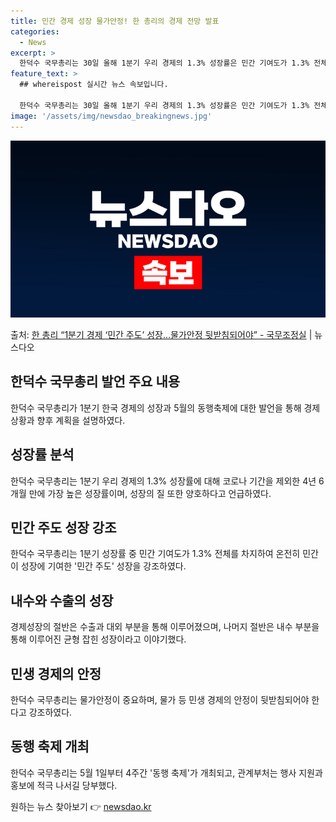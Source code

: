 ```yaml
---
title: 민간 경제 성장 물가안정! 한 총리의 경제 전망 발표
categories:
  - News
excerpt: >
  한덕수 국무총리는 30일 올해 1분기 우리 경제의 1.3% 성장률은 민간 기여도가 1.3% 전체를 차지하며 …
feature_text: >
  ## whereispost 실시간 뉴스 속보입니다.

  한덕수 국무총리는 30일 올해 1분기 우리 경제의 1.3% 성장률은 민간 기여도가 1.3% 전체를 차지하며 …
image: '/assets/img/newsdao_breakingnews.jpg'
---
```


![뉴스다오 속보](/assets/img/newsdao_breakingnews.jpg)

<p>출처: <a href="https://newsdao.kr/3704" rel="dofollow">한 총리 “1분기 경제 ‘민간 주도’ 성장…물가안정 뒷받침되어야”  - 국무조정실</a> | 뉴스다오</p>

<h2 data-ke-size="size26">한덕수 국무총리 발언 주요 내용</h2>
<p data-ke-size="size16">한덕수 국무총리가 1분기 한국 경제의 성장과 5월의 동행축제에 대한 발언을 통해 경제 상황과 향후 계획을 설명하였다.</p>

<h2 data-ke-size="size26">성장률 분석</h2>
<p data-ke-size="size16">한덕수 국무총리는 1분기 우리 경제의 1.3% 성장률에 대해 코로나 기간을 제외한 4년 6개월 만에 가장 높은 성장률이며, 성장의 질 또한 양호하다고 언급하였다.</p>

<h2 data-ke-size="size26">민간 주도 성장 강조</h2>
<p data-ke-size="size16">한덕수 국무총리는 1분기 성장률 중 민간 기여도가 1.3% 전체를 차지하여 온전히 민간이 성장에 기여한 '민간 주도' 성장을 강조하였다.</p>

<h2 data-ke-size="size26">내수와 수출의 성장</h2>
<p data-ke-size="size16">경제성장의 절반은 수출과 대외 부분을 통해 이루어졌으며, 나머지 절반은 내수 부분을 통해 이루어진 균형 잡힌 성장이라고 이야기했다.</p>

<h2 data-ke-size="size26">민생 경제의 안정</h2>
<p data-ke-size="size16">한덕수 국무총리는 물가안정이 중요하며, 물가 등 민생 경제의 안정이 뒷받침되어야 한다고 강조하였다.</p>

<h2 data-ke-size="size26">동행 축제 개최</h2>
<p data-ke-size="size16">한덕수 국무총리는 5월 1일부터 4주간 '동행 축제'가 개최되고, 관계부처는 행사 지원과 홍보에 적극 나서길 당부했다.</p> 

원하는 뉴스 찾아보기 👉 <a href="https://newsdao.kr" rel="dofollow">newsdao.kr</a>


